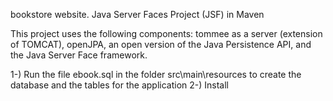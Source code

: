 bookstore website. Java Server Faces Project (JSF) in Maven

This project uses the following components: tommee as a server (extension of TOMCAT), openJPA, an open version of the Java Persistence API, and the Java Server Face framework.

1-) Run the file ebook.sql in the folder src\main\resources to create the database and the tables for the application
2-) Install 


